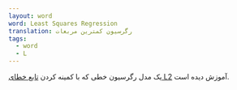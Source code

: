 ```yaml
---
layout: word
word: Least Squares Regression
translation: رگرسیون کمترین مربعات
tags:
  - word
  - L
---
```

یک مدل رگرسیون خطی که با کمینه کردن [تابع خطای L2](/L/l2_loss) آموزش دیده است.
